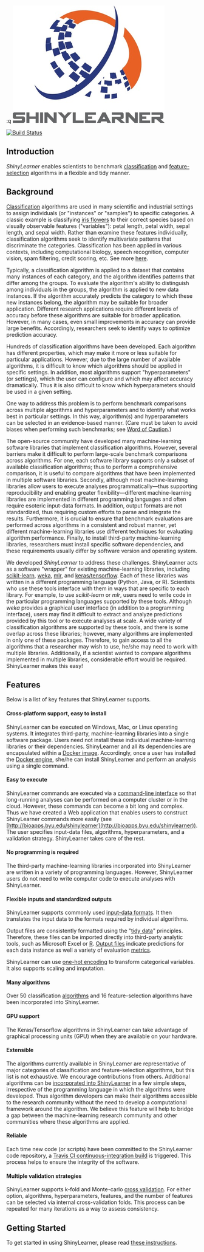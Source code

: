 :q
![ShinyLearner logo](WebApp/www/Logo_Small.jpg)

[![Build Status](https://travis-ci.org/srp33/ShinyLearner.svg?branch=master)](https://travis-ci.org/srp33/ShinyLearner)

## Introduction

*ShinyLearner* enables scientists to benchmark [classification](https://en.wikipedia.org/wiki/Statistical_classification) and [feature-selection](https://en.wikipedia.org/wiki/Feature_selection) algorithms in a flexible and tidy manner.

## Background

[Classification](https://en.wikipedia.org/wiki/Statistical_classification) algorithms are used in many scientific and industrial settings to assign individuals (or "instances" or "samples") to specific categories. A classic example is classifying [iris flowers](https://en.wikipedia.org/wiki/Iris_flower_data_set) to their correct species based on visually observable features ("variables"): petal length, petal width, sepal length, and sepal width. Rather than examine these features individually, classification algorithms seek to identify multivariate patterns that discriminate the categories. Classification has been applied in various contexts, including computational biology, speech recognition, computer vision, spam filtering, credit scoring, etc. See more [here](https://en.wikipedia.org/wiki/Statistical_classification#Application_domains).

Typically, a classification algorithm is applied to a dataset that contains many instances of each category, and the algorithm identifies patterns that differ among the groups. To evaluate the algorithm's ability to distinguish among individuals in the groups, the algorithm is applied to new data instances. If the algorithm accurately predicts the category to which these new instances belong, the algorithm may be suitable for broader application. Different research applications require different levels of accuracy before these algorithms are suitable for broader application. However, in many cases, even small improvements in accuracy can provide large benefits. Accordingly, researchers seek to identify ways to optimize prediction accuracy.

Hundreds of classification algorithms have been developed. Each algorithm has different properties, which may make it more or less suitable for particular applications. However, due to the large number of available algorithms, it is difficult to know which algorithms should be applied in specific settings. In addition, most algorithms support "hyperparameters" (or settings), which the user can configure and which may affect accuracy dramatically. Thus it is also difficult to know which hyperparameters should be used in a given setting.

One way to address this problem is to perform benchmark comparisons across multiple algorithms and hyperparameters and to identify what works best in particular settings. In this way, algorithm(s) and hyperparameters can be selected in an evidence-based manner. (Care must be taken to avoid biases when performing such benchmarks; see [Word of Caution](https://github.com/srp33/ShinyLearner/blob/master/Word_of_Caution.md).)

The open-source community have developed many machine-learning software libraries that implement classification algorithms. However, several barriers make it difficult to perform large-scale benchmark comparisons across algorithms. For one, each software library supports only a subset of available classification algorithms; thus to perform a comprehensive comparison, it is useful to compare algorithms that have been implemented in multiple software libraries. Secondly, although most machine-learning libraries allow users to execute analyses programmatically—thus supporting reproducibility and enabling greater flexibility—different machine-learning libraries are implemented in different programming languages and often require esoteric input-data formats. In addition, output formats are not standardized, thus requiring custom efforts to parse and integrate the results. Furthermore, it is crucial to ensure that benchmark evaluations are performed across algorithms in a consistent and robust manner, yet different machine-learning libraries use different techniques for evaluating algorithm performance. Finally, to install third-party machine-learning libraries, researchers must install specific software dependencies, and these requirements usually differ by software version and operating system.

We developed *ShinyLearner* to address these challenges. ShinyLearner acts as a software "wrapper" for existing machine-learning libraries, including [scikit-learn](http://scikit-learn.org/stable), [weka](http://www.cs.waikato.ac.nz/ml/weka), [mlr](https://mlr-org.github.io/mlr-tutorial/release/html), and [keras/tensorflow](https://keras.io). Each of these libraries was written in a different programming language (Python, Java, or R). Scientists who use these tools interface with them in ways that are specific to each library. For example, to use *scikit-learn* or *mlr*, users need to write code in the particular programming languages supported by these tools. Although *weka* provides a graphical user interface (in addition to a programming interface), users may find it difficult to extract and analyze predictions provided by this tool or to execute analyses at scale. A wide variety of classification algorithms are supported by these tools, and there is some overlap across these libraries; however, many algorithms are implemented in only one of these packages. Therefore, to gain access to all the algorithms that a researcher may wish to use, he/she may need to work with multiple libraries. Additionally, if a scientist wanted to compare algorithms implemented in multiple libraries, considerable effort would be required. ShinyLearner makes this easy!

## Features

Below is a list of key features that ShinyLearner supports.

#### Cross-platform support, easy to install

ShinyLearner can be executed on Windows, Mac, or Linux operating systems. It integrates third-party, machine-learning libraries into a single software package. Users need not install these individual machine-learning libraries or their dependencies. ShinyLearner and all its dependencies are encapsulated within a [Docker image](https://hub.docker.com/r/srp33/shinylearner). Accordingly, once a user has installed the [Docker engine](https://www.docker.com), she/he can install ShinyLearner and perform an analysis using a single command.

#### Easy to execute

ShinyLearner commands are executed via a [command-line interface](https://en.wikipedia.org/wiki/Command-line_interface) so that long-running analyses can be performed on a computer cluster or in the cloud. However, these commands can become a bit long and complex. Thus we have created a Web application that enables users to construct ShinyLearner commands more easily (see [http://bioapps.byu.edu/shinylearner](http://bioapps.byu.edu/shinylearner)). The user specifies input-data files, algorithms, hyperparameters, and a validation strategy. ShinyLearner takes care of the rest.

#### No programming is required

The third-party machine-learning libraries incorporated into ShinyLearner are written in a variety of programming languages. However, ShinyLearner users do not need to write computer code to execute analyses with ShinyLearner.

#### Flexible inputs and standardized outputs

ShinyLearner supports commonly used [input-data formats](https://github.com/srp33/ShinyLearner/blob/master/InputFormats.md). It then translates the input data to the formats required by individual algorithms.

Output files are consistently formatted using the "[tidy data](http://vita.had.co.nz/papers/tidy-data.pdf)" principles. Therefore, these files can be imported directly into third-party analytic tools, such as Microsoft Excel or [R](http://www.r-project.org). [Output files](https://github.com/srp33/ShinyLearner/blob/master/OutputFiles.md) indicate predictions for each data instance as well a variety of evaluation [metrics](https://github.com/srp33/ShinyLearner/blob/master/Metrics.md).

ShinyLearner can use [one-hot encoding](https://www.quora.com/What-is-one-hot-encoding-and-when-is-it-used-in-data-science) to transform categorical variables. It also supports scaling and imputation.

#### Many algorithms

Over 50 classification [algorithms](https://github.com/srp33/ShinyLearner/blob/master/Algorithms.md) and 16 feature-selection algorithms have been incorporated into ShinyLearner.

#### GPU support

The Keras/Tensorflow algorithms in ShinyLearner can take advantage of graphical processing units (GPU) when they are available on your hardware.

#### Extensible

The algorithms currently available in ShinyLearner are representative of major categories of classification and feature-selection algorithms, but this list is not exhaustive. We encourage contributions from others. Additional algorithms can be [incorporated into ShinyLearner](https://github.com/srp33/ShinyLearner/blob/master/IncorporatingNewAlgorithms.md) in a few simple steps, irrespective of the programming language in which the algorithms were developed. Thus algorithm developers can make their algorithms accessible to the research community without the need to develop a computational framework around the algorithm. We believe this feature will help to bridge a gap between the machine-learning research community and other communities where these algorithms are applied.

#### Reliable

Each time new code (or scripts) have been committed to the ShinyLearner code repository, a [Travis CI continuous-integration build](https://travis-ci.org/srp33/ShinyLearner) is triggered. This process helps to ensure the integrity of the software.

#### Multiple validation strategies

ShinyLearner supports k-fold and Monte-carlo [cross validation](https://medium.com/datadriveninvestor/k-fold-and-other-cross-validation-techniques-6c03a2563f1e). For either option, algorithms, hyperparameters, features, and the number of features can be selected via internal cross-validation folds. This process can be repeated for many iterations as a way to assess consistency.

## Getting Started

To get started in using ShinyLearner, please read [these instructions](https://github.com/srp33/ShinyLearner/blob/master/GettingStarted.md).
